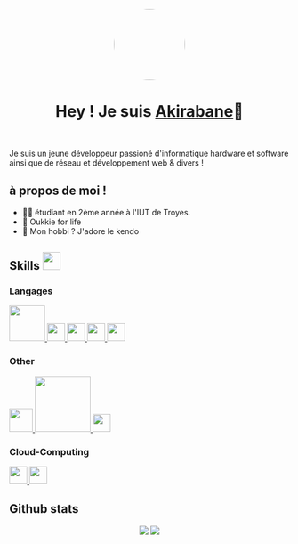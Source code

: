 <p align="center">
  <img width="128" style="border-radius: 50%" src="https://avatars.githubusercontent.com/u/77858565?v=4">
</p>

<h1 align="center">Hey ! Je suis <a href="https://github.com/Akirabane">Akirabane</a>👋</h1>
</br>

<p>Je suis un jeune développeur passioné d'informatique hardware et software ainsi que de réseau et développement web & divers !</p>

<h2>à propos de moi !</h2>

- 👨‍🎓 étudiant en 2ème année à l'IUT de Troyes.
- 🍊 Oukkie for life
- 🤫 Mon hobbi ? J'adore le kendo

<h2> Skills <img src = "https://media2.giphy.com/media/QssGEmpkyEOhBCb7e1/giphy.gif?cid=ecf05e47a0n3gi1bfqntqmob8g9aid1oyj2wr3ds3mg700bl&rid=giphy.gif" width = 32px> </h2>
<h3>Langages</h3>
<a href="#"> <img width="64px" src="https://allprowebdesigns.com/blog/wp-content/uploads/2019/01/1lJ32Bl-lHWmNMUSiSq17gQ-792x445.png"> </a>
<a href="#"> <img width="32px" src="https://www.developpez.net/forums/attachments/p294178d1/a/a/a"> </a>
<a href="#"> <img width="32px" src="https://upload.wikimedia.org/wikipedia/commons/thumb/4/4c/Typescript_logo_2020.svg/1200px-Typescript_logo_2020.svg.png"> </a>
<a href="#"> <img width="32px" src= "https://upload.wikimedia.org/wikipedia/fr/thumb/2/2e/Java_Logo.svg/322px-Java_Logo.svg.png"> </a>
<a href="#"> <img width="32px" src= "https://www.carpemedia.fr/wp-content/uploads/2017/02/formation-php-initiation.png"> </a>

<h3>Other</h3>
<a href="#"> <img width="42px" src="https://i1.wp.com/www.cc-lacqorthez.fr/CYBERBASE/wp-content/uploads/2020/05/logo-linux.png?fit=512%2C512&ssl=1"> </a>
<a href="#"> <img width="100px" src="https://cdn.worldvectorlogo.com/logos/nodejs.svg"> </a>
<a href="#"> <img width="32px" src="https://www.florentgonon.com/assets/git-4ed4db98583d5f694ccc8ccfae22449fc6ba8a7f4e9759fecddd5ca27053018e.png"> </a>

<h3>Cloud-Computing</h3>
<a href="#"> <img width="32px" src="https://play-lh.googleusercontent.com/RyoQTmHnxsxPYabsETmWVXHtLorVh_yOO48hsdv2VmI-Uki4qt5c5vV1cicJODV56A4"> </a>
<a href="#"> <img width="32px" src="https://cdn-icons-png.flaticon.com/512/873/873120.png"> </a>

<h2>Github stats</h2>
<div align="center">

![](https://github-readme-stats.vercel.app/api?username=BliTz037&show_icons=true&theme=tokyonight&hide_border=true&locale=en)
![](https://github-readme-streak-stats.herokuapp.com/?user=BliTz037&theme=material-palenight)
</div>
